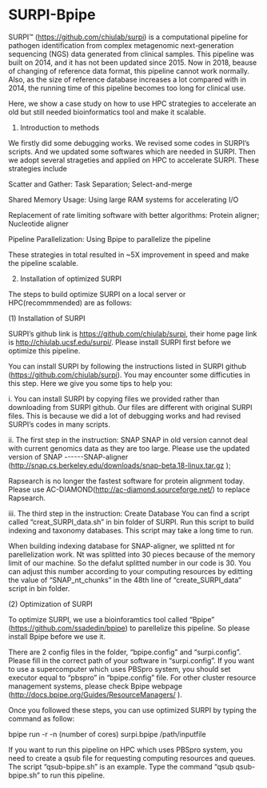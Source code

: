 # SURPI-Bpipe

SURPI™ (https://github.com/chiulab/surpi) is a computational pipeline for pathogen identification from complex metagenomic next-generation sequencing (NGS) data generated from clinical samples. This pipeline was built on 2014, and it has not been updated since 2015. Now in 2018, beause of changing of reference data format, this pipeline cannot work normally. Also, as the size of reference database increases a lot compared with in 2014, the running time of this pipeline becomes too long for clinical use.

Here, we show a case study on how to use HPC strategies to accelerate an old but still needed bioinformatics tool and make it scalable.

1. Introduction to methods

We firstly did some debugging works. We revised some codes in SURPI’s scripts. And we updated some softwares which are needed in SURPI. Then we adopt several strageties and applied on HPC to accelerate SURPI. These strategies include

Scatter and Gather: Task Separation; Select-and-merge

Shared Memory Usage: Using large RAM systems for accelerating I/O

Replacement of rate limiting software with better algorithms: Protein aligner; Nucleotide aligner
 
Pipeline Parallelization: Using Bpipe to parallelize the pipeline 

These strategies in total resulted in ~5X improvement in speed and make the pipeline scalable.

2. Installation of optimized SURPI

The steps to build optimize SURPI on a local server or HPC(recommmended) are as follows:

(1) Installation of  SURPI

SURPI’s github link is https://github.com/chiulab/surpi, their home page link is http://chiulab.ucsf.edu/surpi/. Please install SURPI first before we optimize this pipeline.

You can install SURPI by following the instructions listed in SURPI github  (https://github.com/chiulab/surpi). You may encounter some difficuties in this step. Here we give you some tips to help you:

i. You can install SURPI by copying files we provided rather than downloading from SURPI github. Our files are different with original SURPI files. This is because we did a lot of debugging works and had revised SURPI’s codes in many scripts.

ii. The first step in the instruction: SNAP
SNAP in old version cannot deal with current genomics data as they are too large. Please use the updated version of SNAP ------SNAP-aligner (http://snap.cs.berkeley.edu/downloads/snap-beta.18-linux.tar.gz );

Rapsearch is no longer the fastest software for protein alignment today. Please use AC-DIAMOND(http://ac-diamond.sourceforge.net/) to replace Rapsearch.

iii. The third step in the instruction: Create Database
You can find a script called “creat_SURPI_data.sh” in bin folder of SURPI. Run this script to build indexing and taxonomy databases. This script may take a long time to run.

When building indexing database for SNAP-aligner, we splitted nt for parellelization work. Nt was splitted into 30 pieces because of the memory limit of our machine. So the defalut splitted number in our code is 30. You can adjust this number according to your computing resources by editting the value of “SNAP_nt_chunks” in the 48th line of “create_SURPI_data” script in bin folder. 

(2) Optimization of SURPI

To optimize SURPI, we use a bioinforamtics tool called “Bpipe” (https://github.com/ssadedin/bpipe) to parellelize this pipeline. So please install Bpipe before we use it.

There are 2 config files in the folder, “bpipe.config” and “surpi.config”. Please fill in the correct path of your software in “surpi.config”. If you want to use a supercomputer which uses PBSpro system, you should set executor equal to “pbspro” in “bpipe.config” file. For other cluster resource management systems, please check Bpipe webpage (http://docs.bpipe.org/Guides/ResourceManagers/ ).




Once you followed these steps, you can use optimized SURPI by typing the command as follow:

bpipe run -r -n (number of cores) surpi.bpipe /path/inputfile

If you want to run this pipeline on HPC which uses PBSpro system, you need to create a qsub file for requesting computing resources and queues. The script “qsub-bpipe.sh” is an example. Type the command “qsub qsub-bpipe.sh” to run this pipeline.
